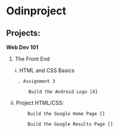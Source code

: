 # Odinproject

## Projects:

**Web Dev 101**

1. The Front End

    i. HTML and CSS Basics
    
        . Assignment 3
        
            Build the Android Logo [X]  
            
    ii. Project HTML/CSS:
    
            Build the Google Home Page []
            
            Build the Google Results Page []
